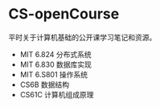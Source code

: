 # CS-openCourse
平时关于计算机基础的公开课学习笔记和资源。

+ MIT 6.824 分布式系统
+ MIT  6.830 数据库实现
+ MIT 6.S801 操作系统
+ CS6B 数据结构
+ CS61C 计算机组成原理
